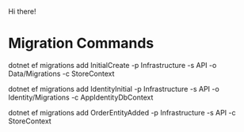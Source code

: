 Hi there!

<h1>Migration Commands</h1>
<p>dotnet ef migrations add InitialCreate -p Infrastructure -s API -o Data/Migrations -c StoreContext<p>
<p>dotnet ef migrations add IdentityInitial -p Infrastructure -s API -o Identity/Migrations -c AppIdentityDbContext<p>
<p>dotnet ef migrations add OrderEntityAdded -p Infrastructure -s API -c StoreContext<p>
